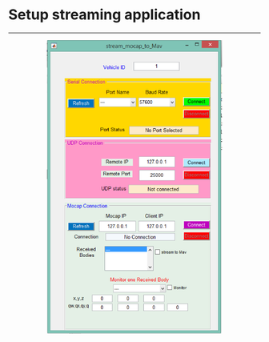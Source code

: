 # Setup streaming application



---
<div style="text-align: center;"><img src="OptiStream.PNG" alt="OptiStream" style="width: 350px;"/>







